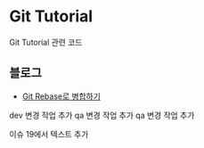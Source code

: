 Git Tutorial
======
Git Tutorial 관련 코드

## 블로그
- <a href="https://advenoh.tistory.com/50" target="_blank">Git Rebase로 병합하기</a>

dev 변경 작업 추가
qa 변경 작업 추가
qa 변경 작업 추가

이슈 19에서 텍스트 추가 
